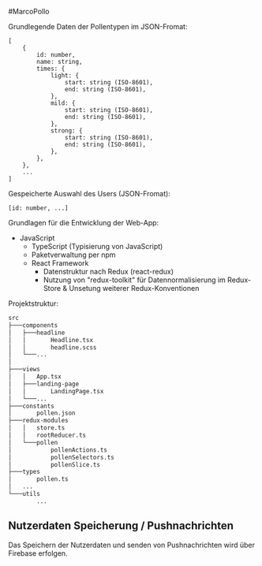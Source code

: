 #MarcoPollo

Grundlegende Daten der Pollentypen im JSON-Fromat:
```
[
	{
		id: number,
		name: string,
		times: {
			light: {
				start: string (ISO-8601),
				end: string (ISO-8601),
			},
			mild: {
				start: string (ISO-8601),
				end: string (ISO-8601),
			},
			strong: {
				start: string (ISO-8601),
				end: string (ISO-8601),
			},
		},
	},
	...
]
```

Gespeicherte Auswahl des Users (JSON-Fromat):
```
[id: number, ...]
```

Grundlagen für die Entwicklung der Web-App:
- JavaScript
	- TypeScript (Typisierung von JavaScript)
	- Paketverwaltung per npm
	- React Framework
		- Datenstruktur nach Redux (react-redux)
		- Nutzung von "redux-toolkit" für Datennormalisierung im Redux-Store & Unsetung weiterer Redux-Konventionen

Projektstruktur:
```bash
src
├───components
│   ├───headline
│   │       Headline.tsx
│   │		headline.scss
│   └───...
│
├───views
│   │   App.tsx
│   ├───landing-page
│   │       LandingPage.tsx
│   └───...
├───constants
│       pollen.json
├───redux-modules
│   │	store.ts
│   │	rootReducer.ts
│   └───pollen
│           pollenActions.ts
│           pollenSelectors.ts
│           pollenSlice.ts
├───types
│   	pollen.ts
│	...
└───utils
        ...
```

## Nutzerdaten Speicherung / Pushnachrichten
Das Speichern der Nutzerdaten und senden von Pushnachrichten wird über Firebase erfolgen.
